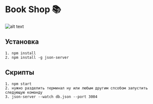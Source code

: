 # Book Shop 📚

![alt text](<./my-app2/Видео%20без%20названия%20—%20сделано%20в%20Clipchamp%20(1).gif>)

## Установка

```
1. npm install
2. npm install -g json-server
```

## Скрипты

```
1. npm start
2. нужно разделить терминал ну или любым другим спсобом запустить следующую команду
3. json-server --watch db.json --port 3004
```
